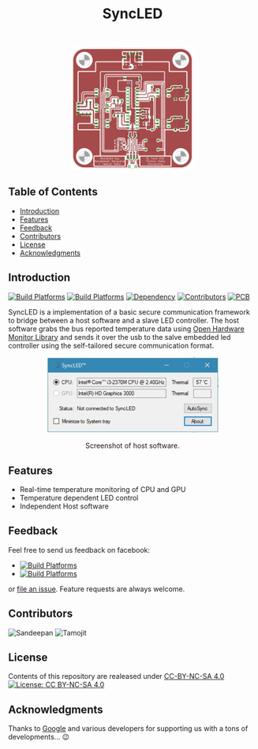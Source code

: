 <h1 align="center"> SyncLED </h1> <br>
<p align="center">
<img alt="SyncLED Board Layout" title="SyncLED Board Layout" src="https://github.com/SandeepanSengupta/SyncLED/blob/master/Demos/brd.png" width="250">
</p>

## Table of Contents

- [Introduction](#introduction)
- [Features](#features)
- [Feedback](#feedback)
- [Contributors](#contributors)
- [License](#license)
- [Acknowledgments](#acknowledgments)


## Introduction
[![Build Platforms](https://img.shields.io/badge/build_platform-visual_studio-865FC5.svg)](https://www.visualstudio.com/vs/)
[![Build Platforms](https://img.shields.io/badge/build_platform-arduino-10A2AE.svg)](https://www.arduino.cc)
[![Dependency](https://img.shields.io/badge/dependency-open_hardware_monitor-4EC820.svg)](https://github.com/openhardwaremonitor/openhardwaremonitor)
[![Contributors](https://img.shields.io/badge/all_contributors-2-orange.svg)](#contributors)
[![PCB](https://img.shields.io/badge/PCB_design-EagleCAD-EE8822.svg)](https://www.autodesk.com/products/eagle/overview)

SyncLED is a implementation of a basic secure communication framework to bridge between a host software and a slave LED controller. The host software grabs the bus reported temperature data using [Open Hardware Monitor Library](https://github.com/SandeepanSengupta/SyncLED/blob/master/Sources/Application/Bridge/New/OpenHardwareMonitorLib.dll) and sends it over the usb to the salve embedded led controller using the self-tailored secure communication format.
<p align="center">
  <a href="https://gitpoint.co/">
    <img alt="Windows_App" title="Host Software" src="https://raw.githubusercontent.com/SandeepanSengupta/SyncLED/master/Demos/Application.JPG" width="350">
  </a>
</p>

<p align="center">
  Screenshot of host software.
</p>


## Features
- Real-time temperature monitoring of CPU and GPU
- Temperature dependent LED control
- Independent Host software


## Feedback
Feel free to send us feedback on facebook:
 - [![Build Platforms](https://img.shields.io/badge/id-Tamojit-54C7EC.svg?style=for-the-badge)](https://www.facebook.com/saha.tamojit/)
 - [![Build Platforms](https://img.shields.io/badge/id-Sandeepan-54C7EC.svg?style=for-the-badge)](https://www.facebook.com/sengupta.sandeepan/)
<p> 
or <a href ="https://github.com/SandeepanSengupta/SyncLED/issues/new">file an issue</a>. Feature requests are always welcome.</p>

## Contributors
<p><img src="https://goo.gl/nLUjoX" alt="Sandeepan" width="80px"> <img src="https://goo.gl/2Z1grd" alt="Tamojit" width="80px"></p>

## License
Contents of this repository are realeased under [CC-BY-NC-SA 4.0](./LICENSE.md) <br>
[![License: CC BY-NC-SA 4.0](https://licensebuttons.net/l/by-nc-sa/4.0/88x31.png)](https://creativecommons.org/licenses/by-nc-sa/4.0/)

## Acknowledgments

Thanks to [Google](https://www.google.com) and various developers for supporting us with a tons of developments... :wink:


